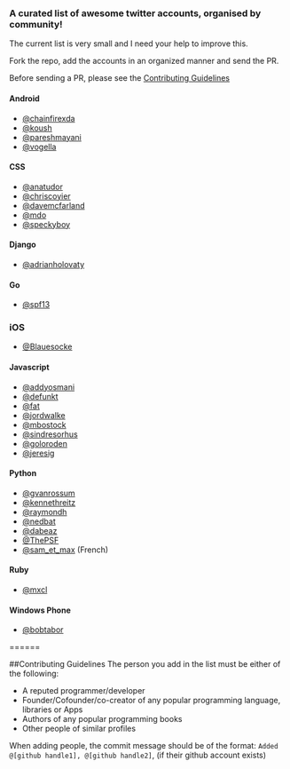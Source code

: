 ### A curated list of awesome twitter accounts, organised by community!


The current list is very small and I need your help to improve this.

Fork the repo, add the accounts in an organized manner and send the PR.

Before sending a PR, please see the [Contributing Guidelines](https://github.com/yask123/AwesomeTwitterAccounts#contributing-guidelines)


#### Android
* [@chainfirexda](https://twitter.com/ChainfireXDA)
* [@koush](https://twitter.com/koush)
* [@pareshmayani](https://twitter.com/pareshmayani)
* [@vogella](https://twitter.com/vogella)


#### CSS
* [@anatudor](https://twitter.com/anatudor)
* [@chriscoyier](https://twitter.com/chriscoyier)
* [@davemcfarland](https://twitter.com/davemcfarland)
* [@mdo](https://twitter.com/mdo)
* [@speckyboy](https://twitter.com/speckyboy)


#### Django
* [@adrianholovaty](https://twitter.com/adrianholovaty)


#### Go
* [@spf13](https://twitter.com/spf13)


### iOS
* [@Blauesocke](https://twitter.com/Blauesocke)


#### Javascript
* [@addyosmani](https://twitter.com/addyosmani)
* [@defunkt](https://twitter.com/defunkt)
* [@fat](https://twitter.com/fat)
* [@jordwalke](https://twitter.com/jordwalke)
* [@mbostock](https://twitter.com/mbostock)
* [@sindresorhus](https://twitter.com/sindresorhus)
* [@goloroden](https://twitter.com/goloroden)
* [@jeresig](https://twitter.com/jeresig)


#### Python
* [@gvanrossum](https://twitter.com/gvanrossum)
* [@kennethreitz](https://twitter.com/kennethreitz)
* [@raymondh](https://twitter.com/raymondh)
* [@nedbat](https://twitter.com/nedbat)
* [@dabeaz](https://twitter.com/dabeaz)
* [@ThePSF](https://twitter.com/ThePSF)
* [@sam_et_max](https://twitter.com/sam_et_max) (French)

#### Ruby
* [@mxcl](https://twitter.com/mxcl)

#### Windows Phone
* [@bobtabor](https://twitter.com/bobtabor)

======

##Contributing Guidelines
The person you add in the list must be either of the following:
* A reputed programmer/developer 
* Founder/Cofounder/co-creator of any popular programming language, libraries or Apps
* Authors of any popular programming books
* Other people of similar profiles

When adding people, the commit message should be of the format: `Added @[github handle1], @[github handle2]`, (if their github account exists)
